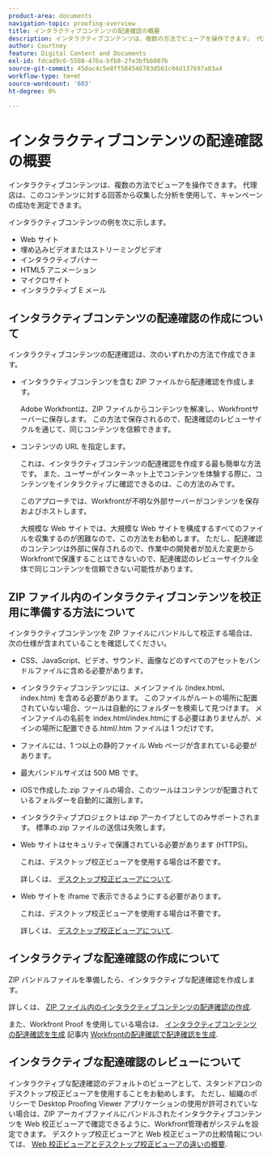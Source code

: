 ```yaml
---
product-area: documents
navigation-topic: proofing-overview
title: インタラクティブコンテンツの配達確認の概要
description: インタラクティブコンテンツは、複数の方法でビューアを操作できます。 代理店は、このコンテンツに対する回答から収集した分析を使用して、キャンペーンの成功を測定できます。
author: Courtney
feature: Digital Content and Documents
exl-id: fdcad9c6-5508-476a-bfb8-2fe3bfbb007b
source-git-commit: 45dac4c5e8ff584546783d561c04d137697a03a4
workflow-type: tm+mt
source-wordcount: '603'
ht-degree: 0%

---
```


# インタラクティブコンテンツの配達確認の概要

<!-- Audited: 01/2024 -->

インタラクティブコンテンツは、複数の方法でビューアを操作できます。 代理店は、このコンテンツに対する回答から収集した分析を使用して、キャンペーンの成功を測定できます。

インタラクティブコンテンツの例を次に示します。

* Web サイト
* 埋め込みビデオまたはストリーミングビデオ
* インタラクティブバナー
* HTML5 アニメーション
* マイクロサイト
* インタラクティブ E メール

## インタラクティブコンテンツの配達確認の作成について

インタラクティブコンテンツの配達確認は、次のいずれかの方法で作成できます。

* インタラクティブコンテンツを含む ZIP ファイルから配達確認を作成します。

  Adobe Workfrontは、ZIP ファイルからコンテンツを解凍し、Workfrontサーバーに保存します。 この方法で保存されるので、配達確認のレビューサイクルを通じて、同じコンテンツを信頼できます。

* コンテンツの URL を指定します。

  これは、インタラクティブコンテンツの配達確認を作成する最も簡単な方法です。 また、ユーザーがインターネット上でコンテンツを体験する際に、コンテンツをインタラクティブに確認できるのは、この方法のみです。

  このアプローチでは、Workfrontが不明な外部サーバーがコンテンツを保存およびホストします。

  大規模な Web サイトでは、大規模な Web サイトを構成するすべてのファイルを収集するのが困難なので、この方法をお勧めします。 ただし、配達確認のコンテンツは外部に保存されるので、作業中の開発者が加えた変更からWorkfrontで保護することはできないので、配達確認のレビューサイクル全体で同じコンテンツを信頼できない可能性があります。

## ZIP ファイル内のインタラクティブコンテンツを校正用に準備する方法について

インタラクティブコンテンツを ZIP ファイルにバンドルして校正する場合は、次の仕様が含まれていることを確認してください。

* CSS、JavaScript、ビデオ、サウンド、画像などのすべてのアセットをバンドルファイルに含める必要があります。
* インタラクティブコンテンツには、メインファイル (index.html、index.htm) を含める必要があります。 このファイルがルートの場所に配置されていない場合、ツールは自動的にフォルダーを検索して見つけます。 メインファイルの名前を index.html/index.htmにする必要はありませんが、メインの場所に配置できる.html/.htm ファイルは 1 つだけです。
* ファイルには、1 つ以上の静的ファイル Web ページが含まれている必要があります。
* 最大バンドルサイズは 500 MB です。
* iOSで作成した.zip ファイルの場合、このツールはコンテンツが配置されているフォルダーを自動的に識別します。
* インタラクティブプロジェクトは.zip アーカイブとしてのみサポートされます。 標準の.zip ファイルの送信は失敗します。
* Web サイトはセキュリティで保護されている必要があります (HTTPS)。

  これは、デスクトップ校正ビューアを使用する場合は不要です。

  詳しくは、 [デスクトップ校正ビューアについて](../../../workfront-proof/wp-work-proofsfiles/review-proofs-dpv/destop-proofing-viewer.md).

* Web サイトを iframe で表示できるようにする必要があります。

  これは、デスクトップ校正ビューアを使用する場合は不要です。

  詳しくは、 [デスクトップ校正ビューアについて](../../../workfront-proof/wp-work-proofsfiles/review-proofs-dpv/destop-proofing-viewer.md).

## インタラクティブな配達確認の作成について

ZIP バンドルファイルを準備したら、インタラクティブな配達確認を作成します。

詳しくは、 [ZIP ファイル内のインタラクティブコンテンツの配達確認の作成](../../../review-and-approve-work/proofing/creating-proofs-within-workfront/generate-proof-interactive-content-.md).

また、Workfront Proof を使用している場合は、 [インタラクティブコンテンツの配達確認を生成](../../../workfront-proof/wp-work-proofsfiles/create-proofs-and-files/generate-proofs.md#generate-a-proof-for-interactive-content) 記事内 [Workfrontの配達確認で配達確認を生成](../../../workfront-proof/wp-work-proofsfiles/create-proofs-and-files/generate-proofs.md).

## インタラクティブな配達確認のレビューについて

インタラクティブな配達確認のデフォルトのビューアとして、スタンドアロンのデスクトップ校正ビューアを使用することをお勧めします。 ただし、組織のポリシーで Desktop Proofing Viewer アプリケーションの使用が許可されていない場合は、ZIP アーカイブファイルにバンドルされたインタラクティブコンテンツを Web 校正ビューアで確認できるように、Workfront管理者がシステムを設定できます。 デスクトップ校正ビューアと Web 校正ビューアの比較情報については、 [Web 校正ビューアとデスクトップ校正ビューアの違いの概要](../../../review-and-approve-work/proofing/proofing-overview/understand-differences-between-web-viewer.md).
